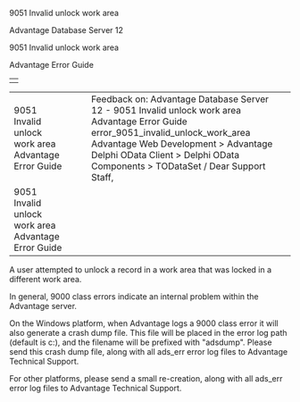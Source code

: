 9051 Invalid unlock work area




Advantage Database Server 12  

9051 Invalid unlock work area

Advantage Error Guide

|  |
| --- |
|  |

|  |  |  |  |  |
| --- | --- | --- | --- | --- |
| 9051 Invalid unlock work area  Advantage Error Guide |  |  | Feedback on: Advantage Database Server 12 - 9051 Invalid unlock work area Advantage Error Guide error\_9051\_invalid\_unlock\_work\_area Advantage Web Development > Advantage Delphi OData Client > Delphi OData Components > TODataSet / Dear Support Staff, |  |
| 9051 Invalid unlock work area  Advantage Error Guide |  |  |  |  |

A user attempted to unlock a record in a work area that was locked in a different work area.

In general, 9000 class errors indicate an internal problem within the Advantage server.

On the Windows platform, when Advantage logs a 9000 class error it will also generate a crash dump file. This file will be placed in the error log path (default is c:\), and the filename will be prefixed with "adsdump". Please send this crash dump file, along with all ads\_err error log files to Advantage Technical Support.

For other platforms, please send a small re-creation, along with all ads\_err error log files to Advantage Technical Support.